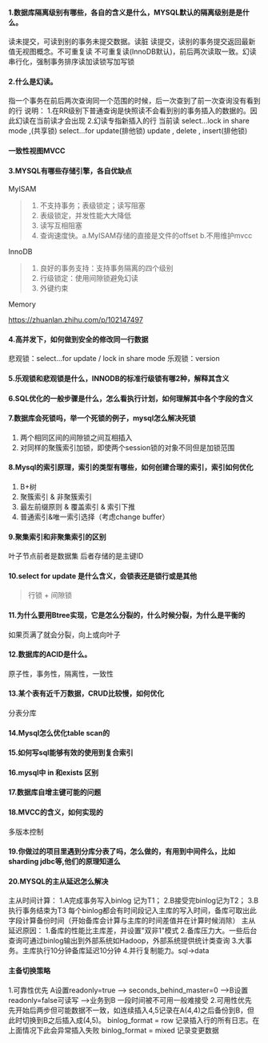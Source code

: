 #### 1.数据库隔离级别有哪些，各自的含义是什么，MYSQL默认的隔离级别是是什么。
读未提交，可读到别的事务未提交数据。读脏
读提交，读别的事务提交返回最新值无视图概念。不可重复读
不可重复读(InnoDB默认)，前后两次读取一致。幻读
串行化，强制事务排序读加读锁写加写锁

#### 2.什么是幻读。
指一个事务在前后两次查询同一个范围的时候，后一次查到了前一次查询没有看到的行
说明：
1.在RR级别下普通查询是快照读不会看到别的事务插入的数据的。因此幻读在当前读才会出现
2.幻读专指新插入的行
当前读
select...lock in share mode ,(共享锁)
select...for update(排他锁)
update , delete , insert(排他锁)

#### 一致性视图MVCC




#### 3.MYSQL有哪些存储引擎，各自优缺点
MyISAM 
> 1. 不支持事务；表级锁定；读写阻塞
> 2. 表级锁定，并发性能大大降低
> 3. 读写互相阻塞
> 4. 查询速度快。a.MyISAM存储的直接是文件的offset b.不用维护mvcc

InnoDB
> 1. 良好的事务支持：支持事务隔离的四个级别
> 2. 行级锁定：使用间隙锁避免幻读
> 3. 外键约束

Memory

https://zhuanlan.zhihu.com/p/102147497


#### 4.高并发下，如何做到安全的修改同一行数据

悲观锁：select...for update / lock in share mode
乐观锁：version


#### 5.乐观锁和悲观锁是什么，INNODB的标准行级锁有哪2种，解释其含义



#### 6.SQL优化的一般步骤是什么，怎么看执行计划，如何理解其中各个字段的含义



#### 7.数据库会死锁吗，举一个死锁的例子，mysql怎么解决死锁

1. 两个相同区间的间隙锁之间互相插入
2. 对同样的聚簇索引加锁，即使两个session锁的对象不同但是加锁范围


#### 8.Mysql的索引原理，索引的类型有哪些，如何创建合理的索引，索引如何优化
1. B+树
2. 聚簇索引 & 非聚簇索引
3. 最左前缀原则 & 覆盖索引 & 索引下推
4. 普通索引&唯一索引选择（考虑change buffer）


#### 9.聚集索引和非聚集索引的区别
 叶子节点前者是数据集 后者存储的是主键ID


#### 10.select for update 是什么含义，会锁表还是锁行或是其他
> 行锁 + 间隙锁


#### 11.为什么要用Btree实现，它是怎么分裂的，什么时候分裂，为什么是平衡的
如果页满了就会分裂，向上或向叶子


#### 12.数据库的ACID是什么。
原子性，事务性，隔离性，一致性


#### 13.某个表有近千万数据，CRUD比较慢，如何优化
分表分库


#### 14.Mysql怎么优化table scan的



#### 15.如何写sql能够有效的使用到复合索引



#### 16.mysql中 in 和exists 区别



#### 17.数据库自增主键可能的问题



#### 18.MVCC的含义，如何实现的
多版本控制


#### 19.你做过的项目里遇到分库分表了吗，怎么做的，有用到中间件么，比如sharding jdbc等,他们的原理知道么



#### 20.MYSQL的主从延迟怎么解决
主从时间计算：
    1.A完成事务写入binlog 记为T1； 
    2.B接受完binlog记为T2； 
    3.B执行事务结束为T3
   每个binlog都会有时间段记入主库的写入时间，备库可取出此字段计算备份时间（开始备库会计算与主库的时间差值并在计算时候消除）
主从延迟原因：
    1.备库的性能比主库差，并设置"双非1"模式
    2.备库压力大。一些后台查询可通过binlog输出到外部系统如Hadoop，外部系统提供统计类查询
    3.大事务。主库执行10分钟备库延迟10分钟
    4.并行复制能力。sql->data

#### 主备切换策略
1.可靠性优先
   A设置readonly=true --> seconds_behind_master=0 -->B设置readonly=false可读写 -->业务到B
   一段时间被不可用一般难接受
2.可用性优先
   先开始后两步但可能数据不一致，如连续插入4,5记录在A(4,4)之后备份到B，但此时切换到B之后插入成(4,5)。
   binlog_format = row 记录插入行的所有日志。在上面情况下此会异常插入失败
   binlog_format = mixed 记录变更数据
   


















